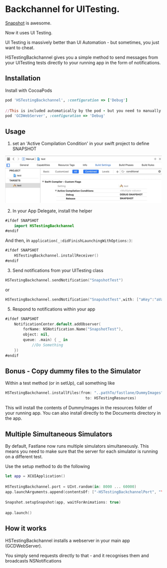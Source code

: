 
# Backchannel for UITesting.

[Snapshot][1] is awesome. 

Now it uses UI Testing.

UI Testing is massively better than UI Automation - but sometimes, you just want to cheat.

HSTestingBackchannel gives you a simple method to send messages from your UITesting tests directly to your running app in the form of notifications.

## Installation

Install with CocoaPods

```ruby
pod 'HSTestingBackchannel', :configuration => ['Debug']

//This is included automatically by the pod - but you need to manually configure it for 'Debug'
pod 'GCDWebServer', :configuration => 'Debug'
```

## Usage

 1. set an 'Active Compilation Condition' in your swift project to define SNAPSHOT

![Compilation](https://raw.githubusercontent.com/ConfusedVorlon/HSTestingBackchannel/master/images/compilation.jpg)

 2. In your App Delegate, install the
    helper

```swift
#ifdef SNAPSHOT
    import HSTestingBackchannel
#endif
```

And then, in `application(_:didFinishLaunchingWithOptions:)`:

```swift
#ifdef SNAPSHOT
    HSTestingBackchannel.installReceiver()
#endif
```

 3. Send notifications from your UITesting class

```swift
HSTestingBackchannel.sendNotification("SnapshotTest")
```

or

```swift
HSTestingBackchannel.sendNotification("SnapshotTest",with: ["aKey":"aValue"])
```

 5. Respond to notifications within your app

```swift
#ifdef SNAPSHOT
    NotificationCenter.default.addObserver(
        forName: NSNotification.Name("SnapshotTest"),
        object: nil,
        queue: .main) { _ in
            //Do Something
    }) 
#endif
```

## Bonus -  Copy dummy files to the Simulator

Within a test method (or in setUp), call something like

```swift
HSTestingBackchannel.installFiles(from: "..pathTo/fastlane/DummyImages",
                                    to: HSTestingResources)
```


This will install the contents of DummyImages in the resources folder of your running app.
You can also install directly to the Documents directory in the app.

## Multiple Simultaneous Simulators

By default, Fastlane now runs multiple simulators simultaneously. This means you need to make sure that the server for each simulator is running on a different test.

Use the setup method to do the following

```swift
let app = XCUIApplication()

HSTestingBackchannel.port = UInt.random(in: 8000 ... 60000)
app.launchArguments.append(contentsOf: ["-HSTestingBackchannelPort", "\(HSTestingBackchannel.port)"])

Snapshot.setupSnapshot(app, waitForAnimations: true)

app.launch()
```

## How it works

HSTestingBackchannel installs a webserver in your main app (GCDWebServer). 

You simply send requests directly to that - and it recognises them and broadcasts NSNotifications


  [1]: https://github.com/KrauseFx/snapshot
  [2]: https://github.com/fastlane/snapshot/issues/241
